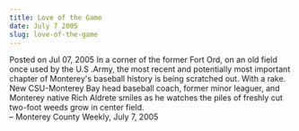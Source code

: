 ```yaml
---
title: Love of the Game
date: July 7 2005
slug: love-of-the-game
---
```


 



<span class="date">Posted on Jul 07, 2005    </span>
In a corner of the former Fort Ord, on an old field once used by
the U.S .Army, the most recent and potentially most important
chapter of Monterey&apos;s baseball history is being scratched out. With
a rake. New CSU-Monterey Bay head baseball coach, former minor
leaguer, and Monterey native Rich Aldrete smiles as he watches the
piles of freshly cut two-foot weeds grow in center field.<br>
&#x2013; Monterey County Weekly, July 7, 2005<br/></br>




 
